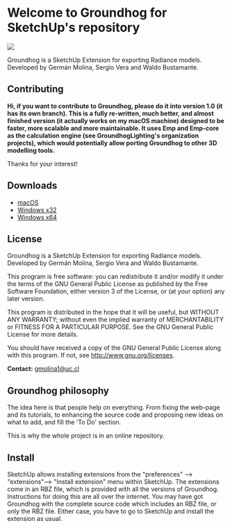 
# Welcome to Groundhog for SketchUp's repository

![](http://www.groundhoglighting.com/assets/Scene_1.png)

Groundhog is a SketchUp Extension for exporting Radiance models. Developed
by Germán Molina, Sergio Vera and Waldo Bustamante.

## Contributing

**Hi, if you want to contribute to Groundhog, please do it into version 1.0 (it has its own branch). 
This is a fully re-written, much better, and almost finished version (it actually works on my macOS machine)
designed to be faster, more scalable and more maintainable. It uses Emp and Emp-core as the calculation engine
(see GroundhogLighting's organization projects), which would potentially allow porting Groundhog
to other 3D modelling tools.**

Thanks for your interest!

## Downloads

* [macOS](https://github.com/GroundhogLighting/Groundhog/raw/master/Groundhog_macosx.rbz)
* [Windows x32](https://github.com/GroundhogLighting/Groundhog/raw/master/Groundhog_win32.rbz)
* [Windows x64](https://github.com/GroundhogLighting/Groundhog/raw/master/Groundhog_win64.rbz)

## License

Groundhog is a SketchUp Extension for exporting Radiance models. Developed
by Germán Molina, Sergio Vera and Waldo Bustamante.

This program is free software: you can redistribute it and/or modify
it under the terms of the GNU General Public License as published by
the Free Software Foundation, either version 3 of the License, or
(at your option) any later version.

This program is distributed in the hope that it will be useful,
but WITHOUT ANY WARRANTY; without even the implied warranty of
MERCHANTABILITY or FITNESS FOR A PARTICULAR PURPOSE.  See the
GNU General Public License for more details.

You should have received a copy of the GNU General Public License
along with this program.  If not, see <http://www.gnu.org/licenses>.


**Contact:** gmolina1@uc.cl

## Groundhog philosophy
The idea here is that people help on everything. From fixing the web-page and its
tutorials, to enhancing the source code and proposing new ideas on what to add,
and fill the 'To Do' section.

This is why the whole project is in an online repository.

## Install

SketchUp allows installing extensions from the "preferences" --> "extensions"--> "Install extension" menu within SketchUp. The extensions come in an RBZ file, which is provided with all the versions of Groundhog. Instructions for doing this are all over the internet. You may have got Groundhog with the complete source code which includes an RBZ file, or only the RBZ file. Either case, you have to go to SketchUp and install the extension as usual.
